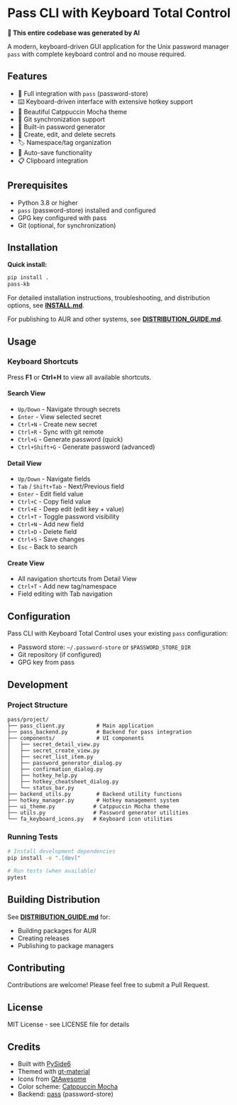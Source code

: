 # Pass CLI with Keyboard Total Control

**🤖 This entire codebase was generated by AI**

A modern, keyboard-driven GUI application for the Unix password manager `pass` with complete keyboard control and no mouse required.

## Features

- 🔐 Full integration with `pass` (password-store)
- ⌨️ Keyboard-driven interface with extensive hotkey support
- 🎨 Beautiful Catppuccin Mocha theme
- 🔄 Git synchronization support
- 🔑 Built-in password generator
- 📝 Create, edit, and delete secrets
- 🏷️ Namespace/tag organization
- 💾 Auto-save functionality
- 📋 Clipboard integration

## Prerequisites

- Python 3.8 or higher
- `pass` (password-store) installed and configured
- GPG key configured with pass
- Git (optional, for synchronization)

## Installation

**Quick install:**

```bash
pip install .
pass-kb
```

For detailed installation instructions, troubleshooting, and distribution options, see **[INSTALL.md](INSTALL.md)**.

For publishing to AUR and other systems, see **[DISTRIBUTION_GUIDE.md](DISTRIBUTION_GUIDE.md)**.

## Usage

### Keyboard Shortcuts

Press **F1** or **Ctrl+H** to view all available shortcuts.

#### Search View
- `Up/Down` - Navigate through secrets
- `Enter` - View selected secret
- `Ctrl+N` - Create new secret
- `Ctrl+R` - Sync with git remote
- `Ctrl+G` - Generate password (quick)
- `Ctrl+Shift+G` - Generate password (advanced)

#### Detail View
- `Up/Down` - Navigate fields
- `Tab` / `Shift+Tab` - Next/Previous field
- `Enter` - Edit field value
- `Ctrl+C` - Copy field value
- `Ctrl+E` - Deep edit (edit key + value)
- `Ctrl+T` - Toggle password visibility
- `Ctrl+N` - Add new field
- `Ctrl+D` - Delete field
- `Ctrl+S` - Save changes
- `Esc` - Back to search

#### Create View
- All navigation shortcuts from Detail View
- `Ctrl+T` - Add new tag/namespace
- Field editing with Tab navigation

## Configuration

Pass CLI with Keyboard Total Control uses your existing `pass` configuration:
- Password store: `~/.password-store` or `$PASSWORD_STORE_DIR`
- Git repository (if configured)
- GPG key from pass

## Development

### Project Structure

```
pass/project/
├── pass_client.py          # Main application
├── pass_backend.py         # Backend for pass integration
├── components/             # UI components
│   ├── secret_detail_view.py
│   ├── secret_create_view.py
│   ├── secret_list_item.py
│   ├── password_generator_dialog.py
│   ├── confirmation_dialog.py
│   ├── hotkey_help.py
│   ├── hotkey_cheatsheet_dialog.py
│   └── status_bar.py
├── backend_utils.py        # Backend utility functions
├── hotkey_manager.py       # Hotkey management system
├── ui_theme.py            # Catppuccin Mocha theme
├── utils.py               # Password generator utilities
└── fa_keyboard_icons.py   # Keyboard icon utilities
```

### Running Tests

```bash
# Install development dependencies
pip install -e ".[dev]"

# Run tests (when available)
pytest
```

## Building Distribution

See **[DISTRIBUTION_GUIDE.md](DISTRIBUTION_GUIDE.md)** for:
- Building packages for AUR
- Creating releases
- Publishing to package managers

## Contributing

Contributions are welcome! Please feel free to submit a Pull Request.

## License

MIT License - see LICENSE file for details

## Credits

- Built with [PySide6](https://www.qt.io/qt-for-python)
- Themed with [qt-material](https://github.com/UN-GCPDS/qt-material)
- Icons from [QtAwesome](https://github.com/spyder-ide/qtawesome)
- Color scheme: [Catppuccin Mocha](https://github.com/catppuccin/catppuccin)
- Backend: [pass](https://www.passwordstore.org/) (password-store)
